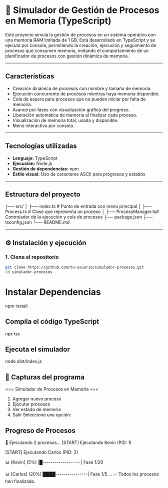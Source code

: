 # 🧠 Simulador de Gestión de Procesos en Memoria (TypeScript)
Este proyecto simula la gestión de procesos en un sistema operativo con una memoria RAM limitada de 1 GB. Está desarrollado en TypeScript y se ejecuta por consola, permitiendo la creación, ejecución y seguimiento de procesos que consumen memoria, imitando el comportamiento de un planificador de procesos con gestión dinámica de memoria.

---

## Características

-  Creación dinámica de procesos con nombre y tamaño de memoria.
-  Ejecución concurrente de procesos mientras haya memoria disponible.
-  Cola de espera para procesos que no pueden iniciar por falta de memoria.
-  Avance por fases con visualización gráfica del progreso.
-  Liberación automática de memoria al finalizar cada proceso.
-  Visualización de memoria total, usada y disponible.
-  Menú interactivo por consola.

---

## Tecnologías utilizadas

- **Lenguaje:** TypeScript
- **Ejecución:** Node.js
- **Gestión de dependencias:** npm
- **Estilo visual:** Uso de caracteres ASCII para progresos y estados

---

## Estructura del proyecto

├── src/
│ ├── index.ts # Punto de entrada con menú principal
│ ├── Process.ts # Clase que representa un proceso
│ ├── ProcessManager.ts# Controlador de la ejecución y cola de procesos
├── package.json
├── tsconfig.json
└── README.md


---

## ⚙️ Instalación y ejecución

### 1. Clona el repositorio

```bash
git clone https://github.com/tu-usuario/simulador-procesos.git
cd simulador-procesos
```

# Instalar Dependencias

npm install

## Compila el código TypeScript

npx tsc

## Ejecuta el simulador

node dist/index.js


## 📸 Capturas del programa

=== Simulador de Procesos en Memoria ===
1. Agregar nuevo proceso
2. Ejecutar procesos
3. Ver estado de memoria
4. Salir
Seleccione una opción:

## Progreso de Procesos

🚀 Ejecutando 2 procesos...
[START] Ejecutando Kevin (PID: 1)

[START] Ejecutando Carlos (PID: 2)

📊 [Kevin] (5%)  |█-------------------| Fase 1/20

📊 [Carlos] (20%)|████----------------| Fase 1/5
...
✅ Todos los procesos han finalizado.
